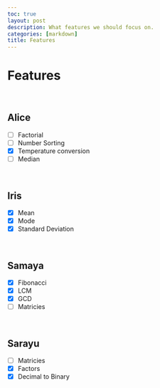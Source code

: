 ```yaml
--- 
toc: true
layout: post
description: What features we should focus on.
categories: [markdown]
title: Features
---
```

# Features
<br>

## Alice
- [ ] Factorial
- [ ] Number Sorting
- [x] Temperature conversion
- [ ] Median
<br>

## Iris
- [x] Mean
- [x] Mode
- [x] Standard Deviation
<br>

## Samaya
- [x] Fibonacci
- [x] LCM
- [x] GCD
- [ ] Matricies
<br>

## Sarayu
- [ ] Matricies
- [x] Factors
- [x] Decimal to Binary
